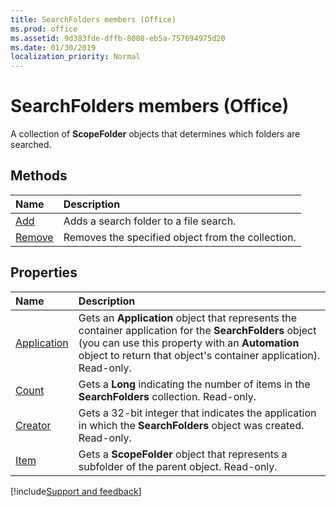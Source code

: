 ```yaml
---
title: SearchFolders members (Office)
ms.prod: office
ms.assetid: 9d383fde-dffb-8008-eb5a-757694975d20
ms.date: 01/30/2019
localization_priority: Normal
---
```



# SearchFolders members (Office)

A collection of **ScopeFolder** objects that determines which folders are searched.


## Methods

|Name|Description|
|:-----|:-----|
|[Add](../../Office.SearchFolders.Add.md)|Adds a search folder to a file search.|
|[Remove](../../Office.SearchFolders.Remove.md)|Removes the specified object from the collection.|


## Properties

|Name|Description|
|:-----|:-----|
|[Application](../../Office.SearchFolders.Application.md)|Gets an **Application** object that represents the container application for the **SearchFolders** object (you can use this property with an **Automation** object to return that object's container application). Read-only.|
|[Count](../../Office.SearchFolders.Count.md)|Gets a **Long** indicating the number of items in the **SearchFolders** collection. Read-only.|
|[Creator](../../Office.SearchFolders.Creator.md)|Gets a 32-bit integer that indicates the application in which the **SearchFolders** object was created. Read-only.|
|[Item](../../Office.SearchFolders.Item.md)|Gets a **ScopeFolder** object that represents a subfolder of the parent object. Read-only.|

[!include[Support and feedback](~/includes/feedback-boilerplate.md)]